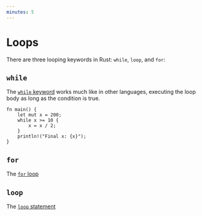 ```yaml
---
minutes: 5
---
```


# Loops

There are three looping keywords in Rust: `while`, `loop`, and `for`:

## `while`

The
[`while` keyword](https://doc.rust-lang.org/reference/expressions/loop-expr.html#predicate-loops)
works much like in other languages, executing the loop body as long as the
condition is true.

```rust,editable
fn main() {
    let mut x = 200;
    while x >= 10 {
        x = x / 2;
    }
    println!("Final x: {x}");
}
```

## `for`

The [`for` loop](loops/for.md)

## `loop`

The [`loop` statement](loops/loop.md)
